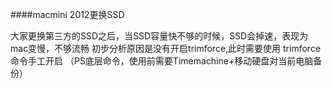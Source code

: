 ####macmini 2012更换SSD

大家更换第三方的SSD之后，当SSD容量快不够的时候，SSD会掉速，表现为mac变慢，不够流畅    初步分析原因是没有开启trimforce,此时需要使用 trimforce 命令手工开启 （PS底层命令，使用前需要Timemachine+移动硬盘对当前电脑备份）

